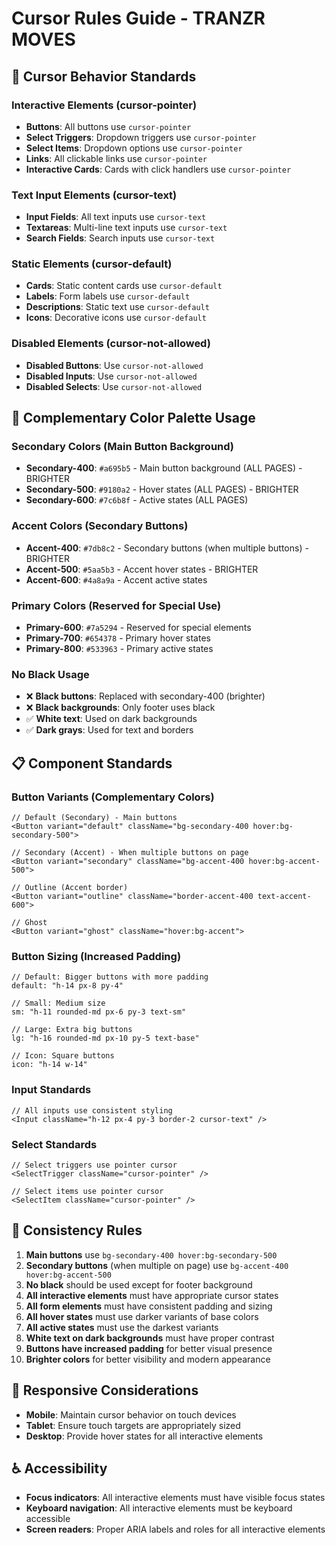 # Cursor Rules Guide - TRANZR MOVES

## 🎯 Cursor Behavior Standards

### **Interactive Elements (cursor-pointer)**
- **Buttons**: All buttons use `cursor-pointer`
- **Select Triggers**: Dropdown triggers use `cursor-pointer`
- **Select Items**: Dropdown options use `cursor-pointer`
- **Links**: All clickable links use `cursor-pointer`
- **Interactive Cards**: Cards with click handlers use `cursor-pointer`

### **Text Input Elements (cursor-text)**
- **Input Fields**: All text inputs use `cursor-text`
- **Textareas**: Multi-line text inputs use `cursor-text`
- **Search Fields**: Search inputs use `cursor-text`

### **Static Elements (cursor-default)**
- **Cards**: Static content cards use `cursor-default`
- **Labels**: Form labels use `cursor-default`
- **Descriptions**: Static text use `cursor-default`
- **Icons**: Decorative icons use `cursor-default`

### **Disabled Elements (cursor-not-allowed)**
- **Disabled Buttons**: Use `cursor-not-allowed`
- **Disabled Inputs**: Use `cursor-not-allowed`
- **Disabled Selects**: Use `cursor-not-allowed`

## 🎨 Complementary Color Palette Usage

### **Secondary Colors (Main Button Background)**
- **Secondary-400**: `#a695b5` - Main button background (ALL PAGES) - BRIGHTER
- **Secondary-500**: `#9180a2` - Hover states (ALL PAGES) - BRIGHTER
- **Secondary-600**: `#7c6b8f` - Active states (ALL PAGES)

### **Accent Colors (Secondary Buttons)**
- **Accent-400**: `#7db8c2` - Secondary buttons (when multiple buttons) - BRIGHTER
- **Accent-500**: `#5aa5b3` - Accent hover states - BRIGHTER
- **Accent-600**: `#4a8a9a` - Accent active states

### **Primary Colors (Reserved for Special Use)**
- **Primary-600**: `#7a5294` - Reserved for special elements
- **Primary-700**: `#654378` - Primary hover states
- **Primary-800**: `#533963` - Primary active states

### **No Black Usage**
- ❌ **Black buttons**: Replaced with secondary-400 (brighter)
- ❌ **Black backgrounds**: Only footer uses black
- ✅ **White text**: Used on dark backgrounds
- ✅ **Dark grays**: Used for text and borders

## 📋 Component Standards

### **Button Variants (Complementary Colors)**
```tsx
// Default (Secondary) - Main buttons
<Button variant="default" className="bg-secondary-400 hover:bg-secondary-500">

// Secondary (Accent) - When multiple buttons on page
<Button variant="secondary" className="bg-accent-400 hover:bg-accent-500">

// Outline (Accent border)
<Button variant="outline" className="border-accent-400 text-accent-600">

// Ghost
<Button variant="ghost" className="hover:bg-accent">
```

### **Button Sizing (Increased Padding)**
```tsx
// Default: Bigger buttons with more padding
default: "h-14 px-8 py-4"

// Small: Medium size
sm: "h-11 rounded-md px-6 py-3 text-sm"

// Large: Extra big buttons
lg: "h-16 rounded-md px-10 py-5 text-base"

// Icon: Square buttons
icon: "h-14 w-14"
```

### **Input Standards**
```tsx
// All inputs use consistent styling
<Input className="h-12 px-4 py-3 border-2 cursor-text" />
```

### **Select Standards**
```tsx
// Select triggers use pointer cursor
<SelectTrigger className="cursor-pointer" />

// Select items use pointer cursor
<SelectItem className="cursor-pointer" />
```

## 🔄 Consistency Rules

1. **Main buttons** use `bg-secondary-400 hover:bg-secondary-500`
2. **Secondary buttons** (when multiple on page) use `bg-accent-400 hover:bg-accent-500`
3. **No black** should be used except for footer background
4. **All interactive elements** must have appropriate cursor states
5. **All form elements** must have consistent padding and sizing
6. **All hover states** must use darker variants of base colors
7. **All active states** must use the darkest variants
8. **White text on dark backgrounds** must have proper contrast
9. **Buttons have increased padding** for better visual presence
10. **Brighter colors** for better visibility and modern appearance

## 📱 Responsive Considerations

- **Mobile**: Maintain cursor behavior on touch devices
- **Tablet**: Ensure touch targets are appropriately sized
- **Desktop**: Provide hover states for all interactive elements

## ♿ Accessibility

- **Focus indicators**: All interactive elements must have visible focus states
- **Keyboard navigation**: All interactive elements must be keyboard accessible
- **Screen readers**: Proper ARIA labels and roles for all interactive elements 